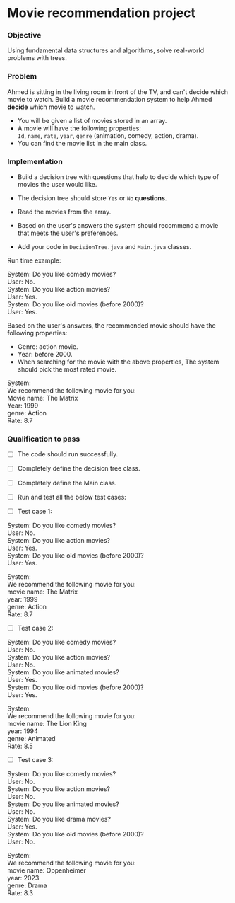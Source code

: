 # Movie recommendation project


### Objective
Using fundamental data structures and algorithms, solve real-world problems with trees.


### Problem    
Ahmed is sitting in the living room in front of the TV, and can't decide which movie to watch. Build a movie recommendation system to help Ahmed **decide** which movie to watch.

- You will be given a list of movies stored in an array.    
- A movie will have the following properties:   
`Id`, `name`, `rate`, `year`, `genre` (animation, comedy, action, drama).   
- You can find the movie list in the main class.  

### Implementation
   
- Build a decision tree with questions that help to decide which type of movies the user would like.
- The decision tree should store `Yes` or `No` **questions**.
- Read the movies from the array.
- Based on the user's answers the system should recommend a movie that meets the user's preferences.

- Add your code in `DecisionTree.java` and `Main.java` classes.

Run time example:

System: Do you like comedy movies?   
User: No.   
System: Do you like action movies?   
User: Yes.   
System: Do you like old movies (before 2000)?   
User: Yes.   

Based on the user's answers, the recommended movie should have the following properties:

- Genre: action movie.
- Year: before 2000.
- When searching for the movie with the above properties, The system should pick the most rated movie.   

System:    
We recommend the following movie for you:   
Movie name: The Matrix   
Year: 1999   
genre: Action   
Rate: 8.7   



### Qualification to pass
- [ ] The code should run successfully.
- [ ] Completely define the decision tree class.
- [ ] Completely define the Main class.
- [ ] Run and test all the below test cases:

- [ ] Test case 1:
   
System: Do you like comedy movies?   
User: No.   
System: Do you like action movies?   
User: Yes.   
System: Do you like old movies (before 2000)?   
User: Yes.   
   
System:       
We recommend the following movie for you:   
movie name: The Matrix   
year: 1999   
genre: Action   
Rate: 8.7   
   
- [ ] Test case 2:

System: Do you like comedy movies?   
User: No.   
System: Do you like action movies?   
User: No.   
System: Do you like animated movies?   
User: Yes.   
System: Do you like old movies (before 2000)?   
User: Yes.   
   
System:       
We recommend the following movie for you:   
movie name: The Lion King   
year: 1994      
genre: Animated   
Rate: 8.5  

- [ ] Test case 3:

System: Do you like comedy movies?   
User: No.   
System: Do you like action movies?   
User: No.   
System: Do you like animated movies?    
User: No.   
System: Do you like drama movies?   
User: Yes.   
System: Do you like old movies (before 2000)?   
User: No.   
   
System:       
We recommend the following movie for you:   
movie name: Oppenheimer   
year: 2023      
genre: Drama   
Rate: 8.3  









